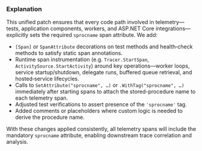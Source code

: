### Explanation

This unified patch ensures that every code path involved in telemetry—tests, application components, workers, and ASP.NET Core integrations—explicitly sets the required `sprocname` span attribute. We add:

- `[Span]` or `SpanAttribute` decorations on test methods and health‐check methods to satisfy static span annotations.
- Runtime span instrumentation (e.g. `Tracer.StartSpan`, `ActivitySource.StartActivity`) around key operations—worker loops, service startup/shutdown, delegate runs, buffered queue retrieval, and hosted‐service lifecycles.
- Calls to `SetAttribute("sprocname", …)` or `.WithTag("sprocname", …)` immediately after starting spans to attach the stored-procedure name to each telemetry span.
- Adjusted test verifications to assert presence of the `'sprocname'` tag.
- Added comments or placeholders where custom logic is needed to derive the procedure name.

With these changes applied consistently, all telemetry spans will include the mandatory `sprocname` attribute, enabling downstream trace correlation and analysis.